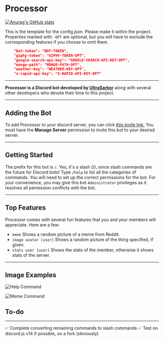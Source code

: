 # Processor

[![Anurag's GitHub stats](https://github-readme-stats.vercel.app/api?username=Glitched519&show_icons=true&hide=issues,contribs&theme=radical)](https://github.com/Glitched519/Processor)

This is the template for the config.json. Please make it within the project. Properties marked with `-OPT` are optional, but you will have to exclude the corresponding features if you choose to omit them.
```json
    "bot-token": "BOT-TOKEN",
    "giphy-token": "GIPHY-TOKEN-OPT",
    "google-search-api-key": "GOOGLE-SEARCH-API-KEY-OPT",
    "mongo-path": "MONGO-PATH-OPT",
    "weather-key": "WEATHER-KEY-OPT",
    "x-rapid-api-key": "X-RAPID-API-KEY-OPT"
```

---

**Processor is a Discord bot developed by [UltraSarker](https://dsc.bio/Isopropyl)** along with several other developers who devote their time to this project.

---

## Adding the Bot

To add Processor to your discord server, you can click [this invite link.](https://discord.com/oauth2/authorize?client_id=689678745782714464&scope=bot&permissions=2134371583) You must have the **Manage Server** permission to invite this bot to your desired server.

---

## Getting Started

The prefix for this bot is `/`. Yes, it's a slash (/), since slash commands are the future for Discord bots! Type `/help` to list all the categories of commands. You will need to set up the correct permissions for the bot. For your convenience, you may give this bot `Administrator` privileges as it resolves all permission conflicts with the bot.

---

## Top Features 
Processor comes with several fun features that you and your members will appreciate. Here are a few:

- `meme` Shows a random picture of a meme from Reddit.
- `image avatar [user]` Shows a random picture of the thing specified, if given.
- `stats user [user]` Shows the stats of the member, otherwise it shows stats of the server.

---

## Image Examples
![Help Command](https://cdn.discordapp.com/attachments/688229874649137188/911081461585674260/unknown.png)

![Meme Command](https://cdn.discordapp.com/attachments/688229874649137188/1014722614490570752/unknown.png)

## To-do
---
✅ Complete converting remaining commands to slash commands
✅ Test on discord.js v14 if possible, on a fork (obviously)
